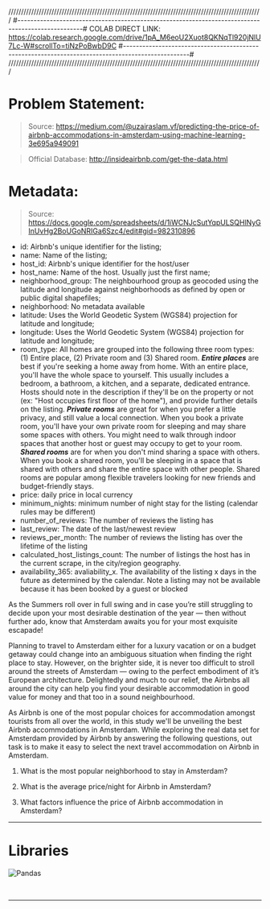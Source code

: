 ////////////////////////////////////////////////////////////////////////////////////////////////////
#--------------------------------------------------------------------------------------------------#
COLAB DIRECT LINK: 
<https://colab.research.google.com/drive/1pA_M6eoU2Xuot8QKNqTl920jNlU7Lc-W#scrollTo=tiNzPoBwbD9C>
#--------------------------------------------------------------------------------------------------#
////////////////////////////////////////////////////////////////////////////////////////////////////


# Problem Statement:

> Source: <https://medium.com/@uzairaslam.vf/predicting-the-price-of-airbnb-accommodations-in-amsterdam-using-machine-learning-3e695a949091>

> Official Database: <http://insideairbnb.com/get-the-data.html>

# Metadata: 
> Source: 
<https://docs.google.com/spreadsheets/d/1iWCNJcSutYqpULSQHlNyGInUvHg2BoUGoNRIGa6Szc4/edit#gid=982310896>
- id: Airbnb's unique identifier for the listing;
- name: Name of the listing;
- host_id: Airbnb's unique identifier for the host/user
- host_name: Name of the host. Usually just the first name;
- neighborhood_group: The neighbourhood group as geocoded using the latitude and longitude against neighborhoods as defined by open or public digital shapefiles;
- neighborhood: No metadata available
- latitude: Uses the World Geodetic System (WGS84) projection for latitude and longitude;
- longitude: Uses the World Geodetic System (WGS84) projection for latitude and longitude;
- room_type: All homes are grouped into the following three room types: (1) Entire place, (2) Private room and (3) Shared room. ***Entire places*** are best if you're seeking a home away from home. With an entire place, you'll have the whole space to yourself. This usually includes a bedroom, a bathroom, a kitchen, and a separate, dedicated entrance. Hosts should note in the description if they'll be on the property or not (ex: "Host occupies first floor of the home"), and provide further details on the listing. ***Private rooms*** are great for when you prefer a little privacy, and still value a local connection. When you book a private room, you'll have your own private room for sleeping and may share some spaces with others. You might need to walk through indoor spaces that another host or guest may occupy to get to your room. ***Shared rooms*** are for when you don't mind sharing a space with others. When you book a shared room, you'll be sleeping in a space that is shared with others and share the entire space with other people. Shared rooms are popular among flexible travelers looking for new friends and budget-friendly stays.
- price: daily price in local currency
- minimum_nights: minimum number of night stay for the listing (calendar rules may be different)
- number_of_reviews: The number of reviews the listing has
- last_review: The date of the last/newest review
- reviews_per_month: The number of reviews the listing has over the lifetime of the listing
- calculated_host_listings_count: The number of listings the host has in the current scrape, in the city/region geography.
- availability_365: avaliability_x. The availability of the listing x days in the future as determined by the calendar. Note a listing may not be available because it has been booked by a guest or blocked

As the Summers roll over in full swing and in case you’re still struggling to decide upon your most desirable destination of the year — then without further ado, know that Amsterdam awaits you for your most exquisite escapade!

Planning to travel to Amsterdam either for a luxury vacation or on a budget getaway could change into an ambiguous situation when finding the right place to stay. However, on the brighter side, it is never too difficult to stroll around the streets of Amsterdam — owing to the perfect embodiment of it’s European architecture. Delightedly and much to our relief, the Airbnbs all around the city can help you find your desirable accommodation in good value for money and that too in a sound neighbourhood.

As Airbnb is one of the most popular choices for accommodation amongst tourists from all over the world, in this study we'll be unveiling the best Airbnb accommodations in Amsterdam. While exploring the real data set for Amsterdam provided by Airbnb by answering the following questions, out task is to make it easy to select the next travel accommodation on Airbnb in Amsterdam.

1. What is the most popular neighborhood to stay in Amsterdam?

2. What is the average price/night for Airbnb in Amsterdam?

3. What factors influence the price of Airbnb accommodation in Amsterdam?

---
# Libraries
![Pandas](https://img.shields.io/badge/pandas-%23150458.svg?style=for-the-badge&logo=pandas&logoColor=white)
<div style="display: inline_block"><br>
    
</div>

---
